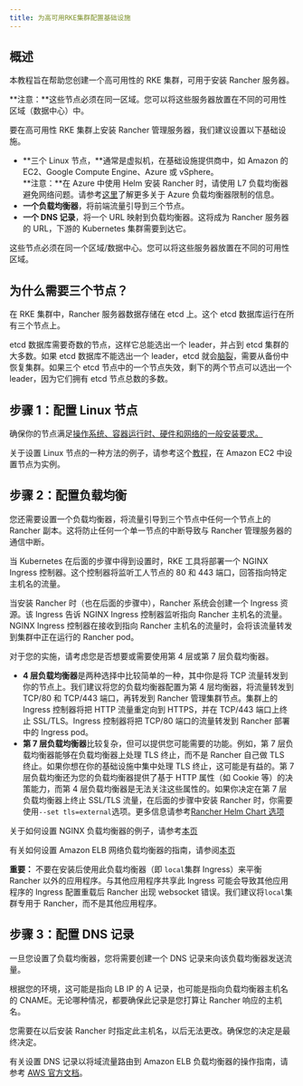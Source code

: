 ```yaml
---
title: 为高可用RKE集群配置基础设施
---
```


## 概述

本教程旨在帮助您创建一个高可用性的 RKE 集群，可用于安装 Rancher 服务器。

**注意：**这些节点必须在同一区域。您可以将这些服务器放置在不同的可用性区域（数据中心）中。

要在高可用性 RKE 集群上安装 Rancher 管理服务器，我们建议设置以下基础设施。

- **三个 Linux 节点，**通常是虚拟机，在基础设施提供商中，如 Amazon 的 EC2、Google Compute Engine、Azure 或 vSphere。  
    **注意：**在 Azure 中使用 Helm 安装 Rancher 时，请使用 L7 负载均衡器避免网络问题。请参考[这里](https://docs.microsoft.com/en-us/azure/load-balancer/components#limitations)了解更多关于 Azure 负载均衡器限制的信息。
- **一个负载均衡器**，将前端流量引导到三个节点。
- **一个 DNS 记录**，将一个 URL 映射到负载均衡器。这将成为 Rancher 服务器的 URL，下游的 Kubernetes 集群需要到达它。

这些节点必须在同一个区域/数据中心。您可以将这些服务器放置在不同的可用性区域。

## 为什么需要三个节点？

在 RKE 集群中，Rancher 服务器数据存储在 etcd 上。这个 etcd 数据库运行在所有三个节点上。

etcd 数据库需要奇数的节点，这样它总能选出一个 leader，并占到 etcd 集群的大多数。如果 etcd 数据库不能选出一个 leader，etcd 就会[脑裂](https://www.quora.com/What-is-split-brain-in-distributed-systems)，需要从备份中恢复集群。如果三个 etcd 节点中的一个节点失效，剩下的两个节点可以选出一个 leader，因为它们拥有 etcd 节点总数的多数。

## 步骤 1：配置 Linux 节点

确保你的节点满足[操作系统、容器运行时、硬件和网络的一般安装要求。](/docs/rancher2/installation/requirements/)

关于设置 Linux 节点的一种方法的例子，请参考这个[教程](/docs/rancher2/installation/resources/k8s-tutorials/infrastructure-tutorials/ec2-node/)，在 Amazon EC2 中设置节点为实例。

## 步骤 2：配置负载均衡

您还需要设置一个负载均衡器，将流量引导到三个节点中任何一个节点上的 Rancher 副本。这将防止任何一个单一节点的中断导致与 Rancher 管理服务器的通信中断。

当 Kubernetes 在后面的步骤中得到设置时，RKE 工具将部署一个 NGINX Ingress 控制器。这个控制器将监听工人节点的 80 和 443 端口，回答指向特定主机名的流量。

当安装 Rancher 时（也在后面的步骤中），Rancher 系统会创建一个 Ingress 资源。该 Ingress 告诉 NGINX Ingress 控制器监听指向 Rancher 主机名的流量。NGINX Ingress 控制器在接收到指向 Rancher 主机名的流量时，会将该流量转发到集群中正在运行的 Rancher pod。

对于您的实施，请考虑您是否想要或需要使用第 4 层或第 7 层负载均衡器。

- **4 层负载均衡器**是两种选择中比较简单的一种，其中你是将 TCP 流量转发到你的节点上。我们建议将您的负载均衡器配置为第 4 层均衡器，将流量转发到 TCP/80 和 TCP/443 端口，再转发到 Rancher 管理集群节点。集群上的 Ingress 控制器将把 HTTP 流量重定向到 HTTPS，并在 TCP/443 端口上终止 SSL/TLS。Ingress 控制器将把 TCP/80 端口的流量转发到 Rancher 部署中的 Ingress pod。
- **第 7 层负载均衡器**比较复杂，但可以提供您可能需要的功能。例如，第 7 层负载均衡器能够在负载均衡器上处理 TLS 终止，而不是 Rancher 自己做 TLS 终止。如果你想在你的基础设施中集中处理 TLS 终止，这可能是有益的。第 7 层负载均衡还为您的负载均衡器提供了基于 HTTP 属性（如 Cookie 等）的决策能力，而第 4 层负载均衡器是无法关注这些属性的。如果你决定在第 7 层负载均衡器上终止 SSL/TLS 流量，在后面的步骤中安装 Rancher 时，你需要使用`--set tls=external`选项。更多信息请参考[Rancher Helm Chart 选项](/docs/rancher2/installation/resources/chart-options/)

关于如何设置 NGINX 负载均衡器的例子，请参考[本页](/docs/rancher2/installation/resources/k8s-tutorials/infrastructure-tutorials/nginx/)

有关如何设置 Amazon ELB 网络负载均衡器的指南，请参阅[本页](/docs/rancher2/installation/resources/k8s-tutorials/infrastructure-tutorials/nlb/)

**重要：**
不要在安装后使用此负载均衡器（即 `local`集群 Ingress）来平衡 Rancher 以外的应用程序。与其他应用程序共享此 Ingress 可能会导致其他应用程序的 Ingress 配置重载后 Rancher 出现 websocket 错误。我们建议将`local`集群专用于 Rancher，而不是其他应用程序。

## 步骤 3：配置 DNS 记录

一旦您设置了负载均衡器，您将需要创建一个 DNS 记录来向该负载均衡器发送流量。

根据您的环境，这可能是指向 LB IP 的 A 记录，也可能是指向负载均衡器主机名的 CNAME。无论哪种情况，都要确保此记录是您打算让 Rancher 响应的主机名。

您需要在以后安装 Rancher 时指定此主机名，以后无法更改。确保您的决定是最终决定。

有关设置 DNS 记录以将域流量路由到 Amazon ELB 负载均衡器的操作指南，请参考 [AWS 官方文档](https://docs.aws.amazon.com/Route53/latest/DeveloperGuide/routing-to-elb-load-balancer)。
